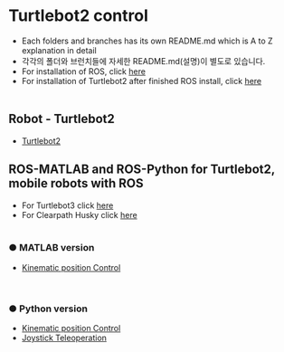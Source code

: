 # Turtlebot2 control
+ Each folders and branches has its own README.md which is A to Z explanation in detail
+ 각각의 폴더와 브런치들에 자세한 README.md(설명)이 별도로 있습니다.
+ For installation of ROS, click [here](https://github.com/engcang/Ubuntu_ROS_Installation/)
+ For installation of Turtlebot2 after finished ROS install, click [here](https://github.com/engcang/Ubuntu_ROS_Installation/)
</br></br>

## Robot - Turtlebot2
+ [Turtlebot2](https://www.turtlebot.com/turtlebot2/) </br>

## ROS-MATLAB and ROS-Python for Turtlebot2, mobile robots with ROS
+ For Turtlebot3 click [here](https://github.com/engcang/turtlebot3)
+ For Clearpath Husky click [here](https://github.com/engcang/husky)
</br></br>

### ● MATLAB version
+ [Kinematic position Control](https://github.com/engcang/turtlebot2/tree/master/MATLAB-Kinematic%20position%20Control)
</br>

### ● Python version
+ [Kinematic position Control](https://github.com/engcang/turtlebot2/tree/master/Python-Kinematic%20Position%20Control)
+ [Joystick Teleoperation](https://github.com/engcang/PS4_Joystick_teleop_Mobile_Robots_ROS_Python)
